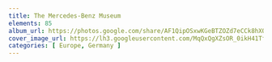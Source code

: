```yaml
---
title: The Mercedes-Benz Museum
elements: 85
album_url: https://photos.google.com/share/AF1QipOSxwKGeBTZOZd7eCCk8hXOP4ibgMSjN4RGXD5Q0Uld-hYq7MvDQxd4WuUUGklUdA?key=eDZkcVh0NHhVdmJpWDluOU1xS3lNZGVKSE5QQkV3
cover_image_url: https://lh3.googleusercontent.com/MqQxQgXZsOR_0ikH41TfRgzdyN1dhzvAzRIvOKVRfqLke_MdKjMwXajCzrqLMwguf3Dz5S8QsPqoTE-44-YN1c9JG66l0efL1Sh5JJE0QS2nb6sEpIBd9xene1mEvPjXb1i4gfP0Ou9x8hNdMI9o8zY3GtORvm1fIdzAUuY6EvQG8VcYbaCGbdbmdlzoRPu3cqP4itVUBUy0ErvlNUh4yLPojcaVYd3K0_LwOq0naD8vgWrqHVv1w94o-il1IPHXXwcPD753inlRRK799GImWyQUvnKQcHMdaa8DwipbXuYsD44DMD1FYTWd-VQEabycnKicfO1ecFJNj0vsUOEIVkfExXx51pvkOJAErzrjtG_uXG13vDRHzjiVL7mWqNG2F93HJ6FL85VF0ys1hk-v15iqfwt0CthQTAEI6oKkk0JMeUKaVmkCUFrO_uHrL0LHy4osUkPP_DbwS7M47WdtljqBt9nqsO6uiH_-YIrQ9PBxv7MHH6a_pUIKatirUPQAM1N3F4kIZB89sU13T0b1hQjzBdssO6RGCKTO4gvCUGNaXn6eKET_U1FSmDMLBFIDGscmjOA9BFzceTECjDNiEAaUxgQ_TICdKGxoNxE327WS6pVrOUaAQtiVc2DpogrvCtN8wU_iiBpILLISkohoTbvPgw=s195-p-k-no
categories: [ Europe, Germany ]
---
```

